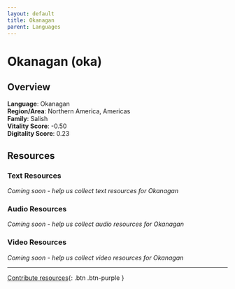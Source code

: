 ```yaml
---
layout: default
title: Okanagan
parent: Languages
---
```


# Okanagan (oka)

## Overview

**Language**: Okanagan  
**Region/Area**: Northern America, Americas  
**Family**: Salish  
**Vitality Score**: -0.50  
**Digitality Score**: 0.23  

## Resources

### Text Resources
*Coming soon - help us collect text resources for Okanagan*

### Audio Resources
*Coming soon - help us collect audio resources for Okanagan*

### Video Resources
*Coming soon - help us collect video resources for Okanagan*

---

[Contribute resources](https://fairtrain.github.io/){: .btn .btn-purple }
